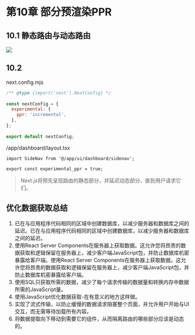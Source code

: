 # 第10章 部分预渲染PPR

## 10.1 静态路由与动态路由

![](https://nextjs.org/_next/image?url=%2Flearn%2Flight%2Fdashboard-static-dynamic-components.png&w=1920&q=75)

## 10.2

next.config.mjs

```js
/** @type {import('next').NextConfig} */
 
const nextConfig = {
  experimental: {
    ppr: 'incremental',
  },
};
 
export default nextConfig;
```

/app/dashboard/layout.tsx

```tsx
import SideNav from '@/app/ui/dashboard/sidenav';
 
export const experimental_ppr = true;
```

> Next.js将预先呈现路由的静态部分，并延迟动态部分，直到用户请求它们。

## 优化数据获取总结

1. 已在与应用程序代码相同的区域中创建数据库，以减少服务器和数据库之间的延迟。已在与应用程序代码相同的区域中创建数据库，以减少服务器和数据库之间的延迟。
2. 使用React Server Components在服务器上获取数据。这允许您将昂贵的数据获取和逻辑保留在服务器上，减少客户端JavaScript包，并防止数据库机密暴露给客户端。使用React Server Components在服务器上获取数据。这允许您将昂贵的数据获取和逻辑保留在服务器上，减少客户端JavaScript包，并防止数据库机密暴露给客户端。
3. 使用SQL只获取所需的数据，减少了每个请求传输的数据量和转换内存中数据所需的JavaScript量。
4. 使用JavaScript优化数据获取-在有意义的地方这样做。
5. 实现了流式传输，以防止缓慢的数据请求阻塞整个页面，并允许用户开始与UI交互，而无需等待加载所有内容。
6. 将数据提取向下移动到需要它的组件，从而隔离路由的哪些部分应该是动态的。
